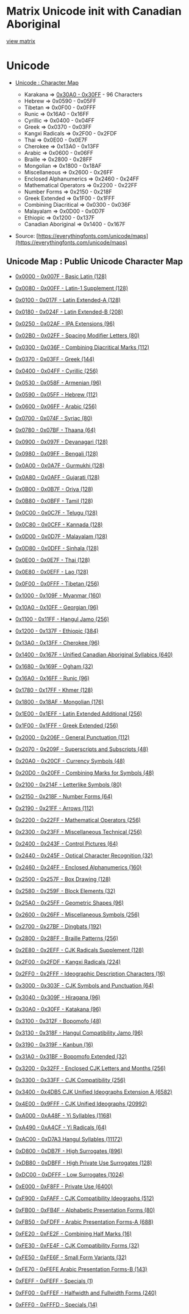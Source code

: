 
# Matrix Unicode init with Canadian Aboriginal 

  [view matrix](https://matrix-five.vercel.app/)

# Unicode 

  - [Unicode : Character Map](https://unicodemap.org/)
    - Karakana => [0x30A0 - 0x30FF](https://unicodemap.org/range/63/Katakana/) - 96 Characters
    - Hebrew => 0x0590 - 0x05FF
    - Tibetan =>  0x0F00 - 0x0FFF
    - Runic => 0x16A0 - 0x16FF
    - Cyrillic => 0x0400 - 0x04FF
    - Greek => 0x0370 - 0x03FF
    - Kangxi Radicals => 0x2F00 - 0x2FDF
    - Thai => 0x0E00 - 0x0E7F
    - Cherokee => 0x13A0 - 0x13FF
    - Arabic => 0x0600 - 0x06FF
    - Braille => 0x2800 - 0x28FF
    - Mongolian => 0x1800 - 0x18AF
    - Miscellaneous => 0x2600 - 0x26FF 
    - Enclosed Alphanumerics => 0x2460 - 0x24FF
    - Mathematical Operators => 0x2200 - 0x22FF
    - Number Forms => 0x2150 - 0x218F
    - Greek Extended => 0x1F00 - 0x1FFF
    - Combining Diacritical => 0x0300 - 0x036F
    - Malayalam => 0x0D00 - 0x0D7F
    - Ethiopic => 0x1200 - 0x137F
    - Canadian Aboriginal => 0x1400 - 0x167F

  - Source: [https://everythingfonts.com/unicode/maps](https://everythingfonts.com/unicode/maps)

## Unicode Map : Public Unicode Character Map
    

  - [0x0000 - 0x007F - Basic Latin (128)](https://unicodemap.org/range/1/Basic_Latin/ "Basic Latin")  
  - [0x0080 - 0x00FF - Latin-1 Supplement (128)](https://unicodemap.org/range/2/Latin-1_Supplement/ "Latin-1 Supplement")  
  - [0x0100 - 0x017F - Latin Extended-A (128)](https://unicodemap.org/range/3/Latin_Extended-A/ "Latin Extended-A")  
  - [0x0180 - 0x024F - Latin Extended-B (208)](https://unicodemap.org/range/4/Latin_Extended-B/ "Latin Extended-B")  
  - [0x0250 - 0x02AF - IPA Extensions (96)](https://unicodemap.org/range/5/IPA_Extensions/ "IPA Extensions")  
  - [0x02B0 - 0x02FF - Spacing Modifier Letters (80) ](https://unicodemap.org/range/6/Spacing_Modifier_Letters/ "Spacing Modifier Letters")  
  - [0x0300 - 0x036F - Combining Diacritical Marks (112)](https://unicodemap.org/range/7/Combining_Diacritical_Marks/ "Combining Diacritical Marks")  
  - [0x0370 - 0x03FF - Greek (144)](https://unicodemap.org/range/8/Greek/ "Greek")  
  - [0x0400 - 0x04FF - Cyrillic (256)](https://unicodemap.org/range/9/Cyrillic/ "Cyrillic")  
  - [0x0530 - 0x058F - Armenian (96)](https://unicodemap.org/range/10/Armenian/ "Armenian")  
  - [0x0590 - 0x05FF - Hebrew (112)](https://unicodemap.org/range/11/Hebrew/ "Hebrew")  
  - [0x0600 - 0x06FF - Arabic (256)](https://unicodemap.org/range/12/Arabic/ "Arabic")  
  - [0x0700 - 0x074F - Syriac (80)](https://unicodemap.org/range/13/Syriac/ "Syriac")  
  - [0x0780 - 0x07BF - Thaana (64)](https://unicodemap.org/range/14/Thaana/ "Thaana")  
  - [0x0900 - 0x097F - Devanagari (128) ](https://unicodemap.org/range/15/Devanagari/ "Devanagari")  
  - [0x0980 - 0x09FF - Bengali (128)](https://unicodemap.org/range/16/Bengali/ "Bengali")  
  - [0x0A00 - 0x0A7F - Gurmukhi (128)](https://unicodemap.org/range/17/Gurmukhi/ "Gurmukhi")  
  - [0x0A80 - 0x0AFF - Gujarati (128)](https://unicodemap.org/range/18/Gujarati/ "Gujarati")  
  - [0x0B00 - 0x0B7F - Oriya (128)](https://unicodemap.org/range/19/Oriya/ "Oriya")  
  - [0x0B80 - 0x0BFF - Tamil (128)](https://unicodemap.org/range/20/Tamil/ "Tamil")  
  - [0x0C00 - 0x0C7F - Telugu (128)](https://unicodemap.org/range/21/Telugu/ "Telugu")  
  - [0x0C80 - 0x0CFF - Kannada (128)](https://unicodemap.org/range/22/Kannada/ "Kannada")  
  - [0x0D00 - 0x0D7F - Malayalam (128) ](https://unicodemap.org/range/23/Malayalam/ "Malayalam")  
  - [0x0D80 - 0x0DFF - Sinhala (128)](https://unicodemap.org/range/24/Sinhala/ "Sinhala")  
  - [0x0E00 - 0x0E7F - Thai (128)](https://unicodemap.org/range/25/Thai/ "Thai")  
  - [0x0E80 - 0x0EFF - Lao (128)](https://unicodemap.org/range/26/Lao/ "Lao")  
  - [0x0F00 - 0x0FFF - Tibetan (256)](https://unicodemap.org/range/27/Tibetan/ "Tibetan")  
  - [0x1000 - 0x109F - Myanmar (160)](https://unicodemap.org/range/28/Myanmar/ "Myanmar")  
  - [0x10A0 - 0x10FF - Georgian (96)](https://unicodemap.org/range/29/Georgian/ "Georgian")  
  - [0x1100 - 0x11FF - Hangul Jamo (256)](https://unicodemap.org/range/30/Hangul_Jamo/ "Hangul Jamo")  
  - [0x1200 - 0x137F - Ethiopic (384)](https://unicodemap.org/range/31/Ethiopic/ "Ethiopic")  
  - [0x13A0 - 0x13FF - Cherokee (96)](https://unicodemap.org/range/32/Cherokee/ "Cherokee")  
  - [0x1400 - 0x167F - Unified Canadian Aboriginal Syllabics (640)  ](https://unicodemap.org/range/33/Unified_Canadian_Aboriginal_Syllabics/ "Unified Canadian Aboriginal Syllabics")  
  - [0x1680 - 0x169F - Ogham (32)](https://unicodemap.org/range/34/Ogham/ "Ogham")  
  - [0x16A0 - 0x16FF - Runic (96)](https://unicodemap.org/range/35/Runic/ "Runic")  
  - [0x1780 - 0x17FF - Khmer (128)](https://unicodemap.org/range/36/Khmer/ "Khmer")  
  - [0x1800 - 0x18AF - Mongolian (176) ](https://unicodemap.org/range/37/Mongolian/ "Mongolian")  
  - [0x1E00 - 0x1EFF - Latin Extended Additional (256) ](https://unicodemap.org/range/38/Latin_Extended_Additional/ "Latin Extended Additional")  
  - [0x1F00 - 0x1FFF - Greek Extended (256) ](https://unicodemap.org/range/39/Greek_Extended/ "Greek Extended")  
  - [0x2000 - 0x206F - General Punctuation (112)](https://unicodemap.org/range/40/General_Punctuation/ "General Punctuation")  
  - [0x2070 - 0x209F - Superscripts and Subscripts (48) ](https://unicodemap.org/range/41/Superscripts_and_Subscripts/ "Superscripts and Subscripts")  
  - [0x20A0 - 0x20CF - Currency Symbols (48) ](https://unicodemap.org/range/42/Currency_Symbols/ "Currency Symbols")  
  - [0x20D0 - 0x20FF - Combining Marks for Symbols (48) ](https://unicodemap.org/range/43/Combining_Marks_for_Symbols/ "Combining Marks for Symbols")  
  - [0x2100 - 0x214F - Letterlike Symbols (80) ](https://unicodemap.org/range/44/Letterlike_Symbols/ "Letterlike Symbols")

  - [0x2150 - 0x218F - Number Forms (64)](https://unicodemap.org/range/45/Number_Forms/ "Number Forms")
  - [0x2190 - 0x21FF - Arrows (112)](https://unicodemap.org/range/46/Arrows/ "Arrows")
  - [0x2200 - 0x22FF - Mathematical Operators (256)](https://unicodemap.org/range/47/Mathematical_Operators/ "Mathematical Operators")
  - [0x2300 - 0x23FF - Miscellaneous Technical (256)](https://unicodemap.org/range/48/Miscellaneous_Technical/ "Miscellaneous Technical")
  - [0x2400 - 0x243F - Control Pictures (64)](https://unicodemap.org/range/49/Control_Pictures/ "Control Pictures")
  - [0x2440 - 0x245F - Optical Character Recognition (32)](https://unicodemap.org/range/50/Optical_Character_Recognition/ "Optical Character Recognition")
  - [0x2460 - 0x24FF - Enclosed Alphanumerics (160)](https://unicodemap.org/range/51/Enclosed_Alphanumerics/ "Enclosed Alphanumerics")
  - [0x2500 - 0x257F - Box Drawing (128)](https://unicodemap.org/range/52/Box_Drawing/ "Box Drawing")
  - [0x2580 - 0x259F - Block Elements (32)](https://unicodemap.org/range/53/Block_Elements/ "Block Elements")
  - [0x25A0 - 0x25FF - Geometric Shapes (96)](https://unicodemap.org/range/54/Geometric_Shapes/ "Geometric Shapes")
  - [0x2600 - 0x26FF - Miscellaneous Symbols (256)](https://unicodemap.org/range/55/Miscellaneous_Symbols/ "Miscellaneous Symbols")
  - [0x2700 - 0x27BF - Dingbats (192)](https://unicodemap.org/range/56/Dingbats/ "Dingbats")
  - [0x2800 - 0x28FF - Braille Patterns (256)](https://unicodemap.org/range/57/Braille_Patterns/ "Braille Patterns")
  - [0x2E80 - 0x2EFF - CJK Radicals Supplement (128)](https://unicodemap.org/range/58/CJK_Radicals_Supplement/ "CJK Radicals Supplement")
  - [0x2F00 - 0x2FDF - Kangxi Radicals (224)](https://unicodemap.org/range/59/Kangxi_Radicals/ "Kangxi Radicals")
  - [0x2FF0 - 0x2FFF - Ideographic Description Characters (16)](https://unicodemap.org/range/60/Ideographic_Description_Characters/ "Ideographic Description Characters")
  - [0x3000 - 0x303F - CJK Symbols and Punctuation (64)](https://unicodemap.org/range/61/CJK_Symbols_and_Punctuation/ "CJK Symbols and Punctuation")
  - [0x3040 - 0x309F - Hiragana (96)](https://unicodemap.org/range/62/Hiragana/ "Hiragana")
  - [0x30A0 - 0x30FF - Katakana (96)](https://unicodemap.org/range/63/Katakana/ "Katakana")
  - [0x3100 - 0x312F - Bopomofo (48)](https://unicodemap.org/range/64/Bopomofo/ "Bopomofo")
  - [0x3130 - 0x318F - Hangul Compatibility Jamo (96)](https://unicodemap.org/range/65/Hangul_Compatibility_Jamo/ "Hangul Compatibility Jamo")
  - [0x3190 - 0x319F - Kanbun (16)](https://unicodemap.org/range/66/Kanbun/ "Kanbun")
  - [0x31A0 - 0x31BF - Bopomofo Extended (32)](https://unicodemap.org/range/67/Bopomofo_Extended/ "Bopomofo Extended")
  - [0x3200 - 0x32FF - Enclosed CJK Letters and Months (256)](https://unicodemap.org/range/68/Enclosed_CJK_Letters_and_Months/ "Enclosed CJK Letters and Months")
  - [0x3300 - 0x33FF - CJK Compatibility (256)](https://unicodemap.org/range/69/CJK_Compatibility/ "CJK Compatibility")
  - [0x3400 - 0x4DB5        CJK Unified Ideographs Extension A (6582)](https://unicodemap.org/range/70/CJK_Unified_Ideographs_Extension_A/ "CJK Unified Ideographs Extension A")
  - [0x4E00 - 0x9FFF - CJK Unified Ideographs (20992)](https://unicodemap.org/range/71/CJK_Unified_Ideographs/ "CJK Unified Ideographs")
  - [0xA000 - 0xA48F - Yi Syllables (1168)](https://unicodemap.org/range/72/Yi_Syllables/ "Yi Syllables")
  - [0xA490 - 0xA4CF - Yi Radicals (64)](https://unicodemap.org/range/73/Yi_Radicals/ "Yi Radicals")
  - [0xAC00 - 0xD7A3        Hangul Syllables (11172)](https://unicodemap.org/range/74/Hangul_Syllables/ "Hangul Syllables")
  - [0xD800 - 0xDB7F - High Surrogates (896)](https://unicodemap.org/range/75/High_Surrogates/ "High Surrogates")
  - [0xDB80 - 0xDBFF - High Private Use Surrogates (128)](https://unicodemap.org/range/76/High_Private_Use_Surrogates/ "High Private Use Surrogates")
  - [0xDC00 - 0xDFFF - Low Surrogates (1024)](https://unicodemap.org/range/77/Low_Surrogates/ "Low Surrogates")
  - [0xE000 - 0xF8FF - Private Use (6400)](https://unicodemap.org/range/78/Private_Use/ "Private Use")
  - [0xF900 - 0xFAFF - CJK Compatibility Ideographs (512)](https://unicodemap.org/range/79/CJK_Compatibility_Ideographs/ "CJK Compatibility Ideographs")
  - [0xFB00 - 0xFB4F - Alphabetic Presentation Forms (80)](https://unicodemap.org/range/80/Alphabetic_Presentation_Forms/ "Alphabetic Presentation Forms")
  - [0xFB50 - 0xFDFF - Arabic Presentation Forms-A (688)](https://unicodemap.org/range/81/Arabic_Presentation_Forms-A/ "Arabic Presentation Forms-A")
  - [0xFE20 - 0xFE2F - Combining Half Marks (16)](https://unicodemap.org/range/82/Combining_Half_Marks/ "Combining Half Marks")
  - [0xFE30 - 0xFE4F - CJK Compatibility Forms (32)](https://unicodemap.org/range/83/CJK_Compatibility_Forms/ "CJK Compatibility Forms")
  - [0xFE50 - 0xFE6F - Small Form Variants (32)](https://unicodemap.org/range/84/Small_Form_Variants/ "Small Form Variants")
  - [0xFE70 - 0xFEFE        Arabic Presentation Forms-B (143)](https://unicodemap.org/range/85/Arabic_Presentation_Forms-B/ "Arabic Presentation Forms-B")
  - [0xFEFF - 0xFEFF - Specials (1)](https://unicodemap.org/range/86/Specials/ "Specials")
  - [0xFF00 - 0xFFEF - Halfwidth and Fullwidth Forms (240)](https://unicodemap.org/range/87/Halfwidth_and_Fullwidth_Forms/ "Halfwidth and Fullwidth Forms")
  - [0xFFF0 - 0xFFFD - Specials (14)](https://unicodemap.org/range/88/Specials/ "Specials")
